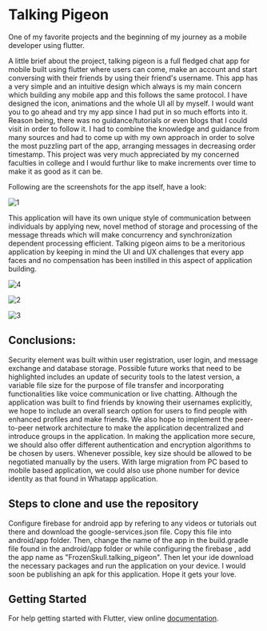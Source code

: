 # Talking Pigeon

One of my favorite projects and the beginning of my journey as a mobile developer using flutter. 

A little brief about the project, talking pigeon is a full fledged chat app for mobile built using flutter where users can come, make an account and start conversing with their friends by using their friend's username. This app has a very simple and an intuitive design which always is my main concern which building any mobile app and this follows the same protocol. I have designed the icon, animations and the whole UI all by myself. I would want you to go ahead and try my app since I had put in so much efforts into it. Reason being, there was no guidance/tutorials or even blogs that I could visit in order to follow it. I had to combine the knowledge and guidance from many sources and had to come up with my own approach in order to solve the most puzzling part of the app, arranging messages in decreasing order timestamp. 
This project was very much appreciated by my concerned faculties in college and I would furthur like to make increments over time to make it as good as it can be.

Following are the screenshots for the app itself, have a look:


![1](https://user-images.githubusercontent.com/36532034/54944865-7a5bd380-4f5a-11e9-9396-3f1a426bf336.jpg)

 This application will have its own unique style of communication between individuals by applying new, novel method of storage and processing of the message threads which will make concurrency and synchronization dependent processing efficient. Talking pigeon aims to be a meritorious application by keeping in mind the UI and UX challenges that every app faces and no compensation has been instilled in this aspect of application building. 
 
 
![4](https://user-images.githubusercontent.com/36532034/54944914-98293880-4f5a-11e9-8931-5e1e0eab6f7f.jpg)

![2](https://user-images.githubusercontent.com/36532034/54944885-86e02c00-4f5a-11e9-8ec3-26c9abc075e9.jpg)

![3](https://user-images.githubusercontent.com/36532034/54944896-8fd0fd80-4f5a-11e9-885a-56205a564736.jpg)

## Conclusions:

Security element was built within user registration, user login, and message exchange and database storage. Possible future works that need to be highlighted includes an update of security tools to the latest version, a variable file size for the purpose of file transfer and incorporating functionalities like voice communication or live chatting. Although the application was built to find friends by knowing their usernames explicitly, we hope to include an overall search option for users to find people with enhanced profiles and make friends. We also hope to implement the peer-to-peer network architecture to make the application decentralized and introduce groups in the application. In making the application more secure, we should also offer different authentication and encryption algorithms to be chosen by users. Whenever possible, key size should be allowed to be negotiated manually by the users. With large migration from PC based to mobile based application, we could also use phone number for device identity as that found in Whatapp application. 

## Steps to clone and use the repository

Configure firebase for android app by refering to any videos or tutorials out there and download the google-services.json file. 
Copy this file into android/app folder.
Then, change the name of the app in the build.gradle file found in the android/app folder or while configuring the firebase , add the app name as "FrozenSkull.talking_pigeon". 
Then let your ide download the necessary packages and run the application on your device. I would soon be publishing an apk for this application. Hope it gets your love.

## Getting Started

For help getting started with Flutter, view online
[documentation](https://flutter.io/).
